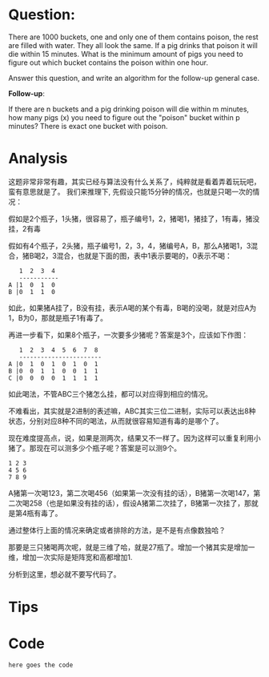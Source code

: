 # Question:

There are 1000 buckets, one and only one of them contains poison, the rest are filled with water. They all look the same. If a pig drinks that poison it will die within 15 minutes. What is the minimum amount of pigs you need to figure out which bucket contains the poison within one hour.

Answer this question, and write an algorithm for the follow-up general case.

**Follow-up**:

If there are n buckets and a pig drinking poison will die within m minutes, how many pigs (x) you need to figure out the "poison" bucket within p minutes? There is exact one bucket with poison.

# Analysis

这题非常非常有趣，其实已经与算法没有什么关系了，纯粹就是看着弄着玩玩吧，蛮有意思就是了。
我们来推理下, 先假设只能15分钟的情况，也就是只喝一次的情况：

假如是2个瓶子，1头猪，很容易了，瓶子编号1，2，猪喝1，猪挂了，1有毒，猪没挂，2有毒

假如有4个瓶子，2头猪，瓶子编号1，2，3，4，猪编号A，B，那么A猪喝1，3混合，猪B喝2，3混合，也就是下面的图，表中1表示要喝的，0表示不喝：
```
   1  2  3  4
   -----------
A |1  0  1  0
B |0  1  1  0
```
如此，如果猪A挂了，B没有挂，表示A喝的某个有毒，B喝的没喝，就是对应A为1，B为0，那就是瓶子1有毒了。

再进一步看下，如果8个瓶子，一次要多少猪呢？答案是3个，应该如下作图：

```
   1  2  3  4  5  6  7  8
   -----------------------
A |0  1  0  1  0  1  0  1
B |0  0  1  1  0  0  1  1
C |0  0  0  0  1  1  1  1
```

如此喝法，不管ABC三个猪怎么挂，都可以对应得到相应的情况。

不难看出，其实就是2进制的表述嘛，ABC其实三位二进制，实际可以表达出8种状态，分别对应8种不同的喝法，从而就很容易知道有毒的是哪个了。

现在难度提高点，说，如果是测两次，结果又不一样了。因为这样可以重复利用小猪了。那现在可以测多少个瓶子呢？答案是可以测9个。

```
1 2 3
4 5 6
7 8 9
```

A猪第一次喝123，第二次喝456（如果第一次没有挂的话），B猪第一次喝147，第二次喝258（也是如果没有挂的话），假设A猪第二次挂了，B猪第一次挂了，那就是第4瓶有毒了。

通过整体行上面的情况来确定或者排除的方法，是不是有点像数独哈？

那要是三只猪喝两次呢，就是三维了哈，就是27瓶了。增加一个猪其实是增加一维，增加一次实际是矩阵宽和高都增加1.

分析到这里，想必就不要写代码了。

# Tips

# Code
```go
here goes the code
```

